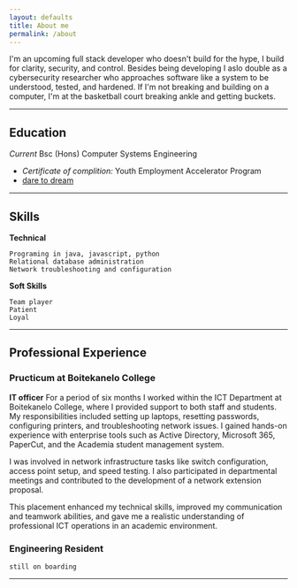 ```yaml
---
layout: defaults
title: About me
permalink: /about
---
```


I'm an upcoming full stack developer who doesn't build for the hype, I build for clarity, security, and control. Besides being developing I aslo double as a cybersecurity researcher who approaches software like a system to be understood, tested, and hardened. If I'm not breaking and building on a computer, I'm at the basketball court breaking ankle and getting buckets.

---
## Education

_Current_  Bsc (Hons) Computer Systems Engineering

- _Certificate of complition:_ Youth Employment Accelerator Program
- [dare to dream](https://www.facebook.com/daretodreamhub/)

 ---

## Skills

**Technical**

    Programing in java, javascript, python
    Relational database administration
    Network troubleshooting and configuration

**Soft Skills**

    Team player 
    Patient 
    Loyal

 ---

## Professional Experience

### Pructicum at Boitekanelo College

**IT officer**
For a period of six months I worked within the ICT Department at Boitekanelo College, where I provided support to both staff and students. My responsibilities included setting up laptops, resetting passwords, configuring printers, and troubleshooting network issues. I gained hands-on experience with enterprise tools such as Active Directory, Microsoft 365, PaperCut, and the Academia student management system.

I was involved in network infrastructure tasks like switch configuration, access point setup, and speed testing. I also participated in departmental meetings and contributed to the development of a network extension proposal.

This placement enhanced my technical skills, improved my communication and teamwork abilities, and gave me a realistic understanding of professional ICT operations in an academic environment.

### Engineering Resident

    still on boarding

---
